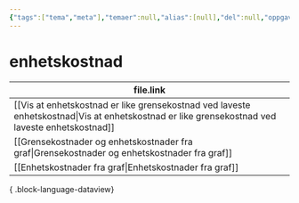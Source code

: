 ```yaml
---
{"tags":["tema","meta"],"temaer":null,"alias":[null],"del":null,"oppgave":null,"fag":null,"eksamen":null,"dg-publish":true,"title":"enhetskostnad","date":"2023-06-01","modified":"2023-06-01","permalink":"/temaer/enhetskostnad/","dgPassFrontmatter":true}
---
```



# enhetskostnad
| file.link                                                                                                                                         |
| ------------------------------------------------------------------------------------------------------------------------------------------------- |
| [[Vis at enhetskostnad er like grensekostnad ved laveste enhetskostnad\|Vis at enhetskostnad er like grensekostnad ved laveste enhetskostnad]] |
| [[Grensekostnader og enhetskostnader fra graf\|Grensekostnader og enhetskostnader fra graf]]                                                   |
| [[Enhetskostnader fra graf\|Enhetskostnader fra graf]]                                                                                         |

{ .block-language-dataview}
